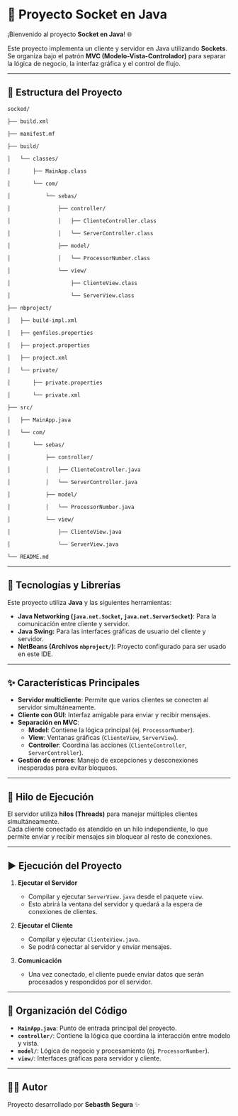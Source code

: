 # 🔌 Proyecto Socket en Java

¡Bienvenido al proyecto **Socket en Java**! 🌐  

Este proyecto implementa un cliente y servidor en Java utilizando **Sockets**. Se organiza bajo el patrón **MVC (Modelo-Vista-Controlador)** para separar la lógica de negocio, la interfaz gráfica y el control de flujo.  

---

## 🚀 Estructura del Proyecto

```plaintext
socked/

├── build.xml

├── manifest.mf

├── build/

│   └── classes/

│       ├── MainApp.class

│       └── com/

│           └── sebas/

│               ├── controller/

│               │   ├── ClienteController.class

│               │   └── ServerController.class

│               ├── model/

│               │   └── ProcessorNumber.class

│               └── view/

│                   ├── ClienteView.class

│                   └── ServerView.class

├── nbproject/

│   ├── build-impl.xml

│   ├── genfiles.properties

│   ├── project.properties

│   ├── project.xml

│   └── private/

│       ├── private.properties

│       └── private.xml

├── src/

│   ├── MainApp.java

│   └── com/

│       └── sebas/

│           ├── controller/

│           │   ├── ClienteController.java

│           │   └── ServerController.java

│           ├── model/

│           │   └── ProcessorNumber.java

│           └── view/

│               ├── ClienteView.java

│               └── ServerView.java

└── README.md
```

---

## 🔧 Tecnologías y Librerías

Este proyecto utiliza **Java** y las siguientes herramientas:

* **Java Networking (`java.net.Socket`, `java.net.ServerSocket`)**: Para la comunicación entre cliente y servidor.
* **Java Swing:** Para las interfaces gráficas de usuario del cliente y servidor.
* **NetBeans (Archivos `nbproject/`)**: Proyecto configurado para ser usado en este IDE.

---

## ✨ Características Principales

* **Servidor multicliente**: Permite que varios clientes se conecten al servidor simultáneamente.
* **Cliente con GUI**: Interfaz amigable para enviar y recibir mensajes.
* **Separación en MVC**:
  - **Model**: Contiene la lógica principal (ej. `ProcessorNumber`).
  - **View**: Ventanas gráficas (`ClienteView`, `ServerView`).
  - **Controller**: Coordina las acciones (`ClienteController`, `ServerController`).
* **Gestión de errores**: Manejo de excepciones y desconexiones inesperadas para evitar bloqueos.

---

## 🧵 Hilo de Ejecución

El servidor utiliza **hilos (Threads)** para manejar múltiples clientes simultáneamente.  
Cada cliente conectado es atendido en un hilo independiente, lo que permite enviar y recibir mensajes sin bloquear al resto de conexiones.  

---

## ▶️ Ejecución del Proyecto

1. **Ejecutar el Servidor**  
   - Compilar y ejecutar `ServerView.java` desde el paquete `view`.  
   - Esto abrirá la ventana del servidor y quedará a la espera de conexiones de clientes.

2. **Ejecutar el Cliente**  
   - Compilar y ejecutar `ClienteView.java`.  
   - Se podrá conectar al servidor y enviar mensajes.  

3. **Comunicación**  
   - Una vez conectado, el cliente puede enviar datos que serán procesados y respondidos por el servidor.  

---

## 📂 Organización del Código

- **`MainApp.java`**: Punto de entrada principal del proyecto.  
- **`controller/`**: Contiene la lógica que coordina la interacción entre modelo y vista.  
- **`model/`**: Lógica de negocio y procesamiento (ej. `ProcessorNumber`).  
- **`view/`**: Interfaces gráficas para servidor y cliente.  

---

## 👨‍💻 Autor

Proyecto desarrollado por **Sebasth Segura** ✨  
